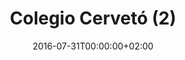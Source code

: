 ---
title: Colegio Cervetó (2)
date: 2016-07-31T00:00:00+02:00
image: /media/colegi-cerveto-2.jpg
---